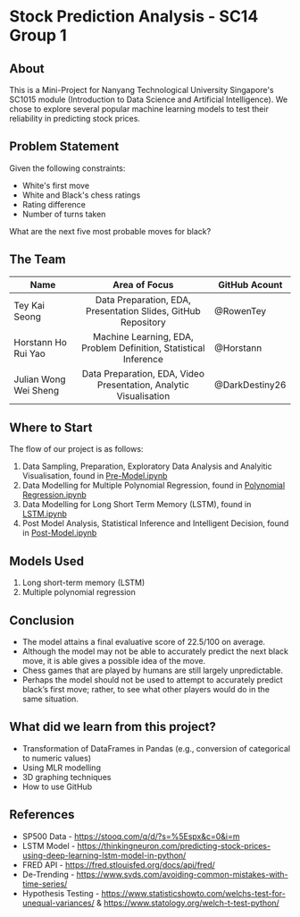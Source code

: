 # Stock Prediction Analysis - SC14 Group 1

## About

This is a Mini-Project for Nanyang Technological University Singapore's SC1015 module (Introduction to Data Science and Artificial Intelligence). We chose to explore several popular machine learning models to test their reliability in predicting stock prices. 

## Problem Statement
Given the following constraints:
- White's first move
- White and Black's chess ratings
- Rating difference
- Number of turns taken

What are the next five most probable moves for black?

## The Team 
| Name              |                     Area of Focus                     |GitHub Acount|
|---|:---:|---|
| Tey Kai Seong |        Data Preparation, EDA, Presentation Slides, GitHub Repository        |@RowenTey|
| Horstann Ho Rui Yao  |     Machine Learning, EDA, Problem Definition, Statistical Inference     |@Horstann|
| Julian Wong Wei Sheng |       Data Preparation, EDA, Video Presentation,  Analytic Visualisation        |@DarkDestiny26|

## Where to Start
The flow of our project is as follows:
1. Data Sampling, Preparation, Exploratory Data Analysis and Analyitic Visualisation, found in [Pre-Model.ipynb](https://github.com/RowenTey/sc1015-project/blob/main/Pre-Model.ipynb)
2. Data Modelling for Multiple Polynomial Regression, found in [Polynomial Regression.ipynb](https://github.com/RowenTey/sc1015-project/blob/main/Polynomial%20Regression.ipynb)
3. Data Modelling for Long Short Term Memory (LSTM), found in [LSTM.ipynb](https://github.com/RowenTey/sc1015-project/blob/main/LSTM.ipynb)
4. Post Model Analysis, Statistical Inference and Intelligent Decision, found in [Post-Model.ipynb](https://github.com/RowenTey/sc1015-project/blob/main/Post-Model.ipynb)

## Models Used

1. Long short-term memory (LSTM)
2. Multiple polynomial regression 

## Conclusion

- The model attains a final evaluative score of 22.5/100 on average.
- Although the model may not be able to accurately predict the next black move, it is able gives a possible idea of the move.
- Chess games that are played by humans are still largely unpredictable.
- Perhaps the model should not be used to attempt to accurately predict black’s first move; rather, to see what other players would do in the same situation.

## What did we learn from this project?

- Transformation of DataFrames in Pandas (e.g., conversion of categorical to numeric values)
- Using MLR modelling
- 3D graphing techniques
- How to use GitHub

## References

- SP500 Data - https://stooq.com/q/d/?s=%5Espx&c=0&i=m   
- LSTM Model - https://thinkingneuron.com/predicting-stock-prices-using-deep-learning-lstm-model-in-python/   
- FRED API - https://fred.stlouisfed.org/docs/api/fred/   
- De-Trending - https://www.svds.com/avoiding-common-mistakes-with-time-series/   
- Hypothesis Testing - https://www.statisticshowto.com/welchs-test-for-unequal-variances/ & https://www.statology.org/welch-t-test-python/
